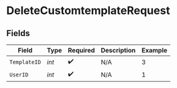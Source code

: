 # DeleteCustomtemplateRequest


## Fields

| Field              | Type               | Required           | Description        | Example            |
| ------------------ | ------------------ | ------------------ | ------------------ | ------------------ |
| `TemplateID`       | *int*              | :heavy_check_mark: | N/A                | 3                  |
| `UserID`           | *int*              | :heavy_check_mark: | N/A                | 1                  |